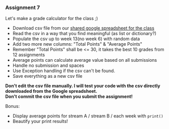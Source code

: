 ### Assignment 7
Let's make a grade calculator for the class ;)

- Download csv file from our [shared google spreadsheet for the class](https://docs.google.com/spreadsheets/d/1KYFieCFpw-4lFO2S9FHEhjqngLjgRqUSfYNCtOjWvS0/edit?usp=sharing)
- Read the csv in a way that you find meaningful (as list or dictionary?)
- Populate the csv up to week 13(no week 6) with random data
- Add two more new columns: "Total Points" & "Average Points"
- Remember "Total Points" shall be <= 30, it takes the best 10 grades from 12 assignments
- Average points can calculate average value based on all submissions
- Handle no submission and spaces
- Use Exception handling if the csv can't be found.
- Save everything as a new csv file

**Don't edit the csv file manually. I will test your code with the csv directly downloaded from the Google spreadsheet. <br>
  Don't commit the csv file when you submit the assignment!**

Bonus:
- Display average points for stream A / stream B / each week with `print()`
- Beautify your print results!
